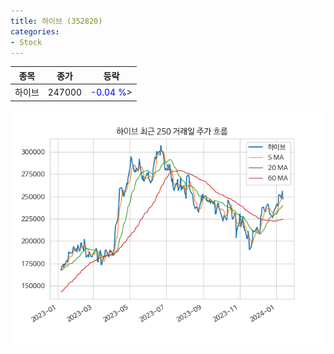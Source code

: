 ```yaml
---
title: 하이브 (352820)
categories:
- Stock
---
```


|종목|종가|등락|
|----|----|----|
|하이브|247000|<span style="color: blue">-0.04 %</span>>|

<!-- more -->

![352820](/assets/images/stock/352820.png)